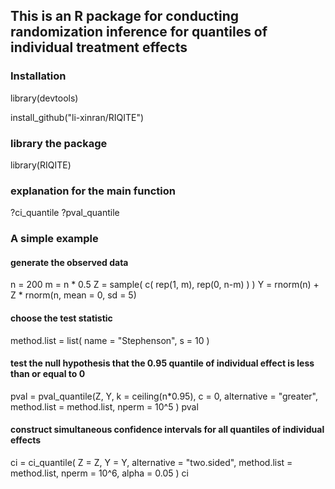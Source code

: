 ## This is an R package for conducting randomization inference for quantiles of individual treatment effects


### Installation
library(devtools)

install_github("li-xinran/RIQITE")

### library the package
library(RIQITE)

### explanation for the main function
?ci_quantile
?pval_quantile

### A simple example 
#### generate the observed data
n = 200
m = n * 0.5
Z = sample( c( rep(1, m), rep(0, n-m) ) )
Y = rnorm(n) + Z * rnorm(n, mean = 0, sd = 5)
#### choose the test statistic
method.list = list( name = "Stephenson", s = 10 )
#### test the null hypothesis that the 0.95 quantile of individual effect is less than or equal to 0
pval = pval_quantile(Z, Y, k = ceiling(n*0.95), c = 0, alternative = "greater", method.list = method.list, nperm = 10^5 )
pval
#### construct simultaneous confidence intervals for all quantiles of individual effects
ci = ci_quantile( Z = Z, Y = Y, alternative = "two.sided", method.list = method.list, nperm = 10^6,  alpha = 0.05 )
ci

